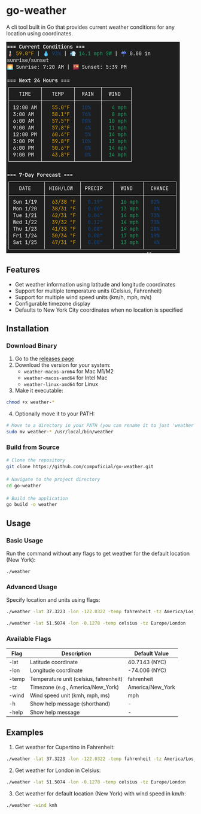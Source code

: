 # go-weather

A cli tool built in Go that provides current weather conditions for any location using coordinates.

![Weather CLI Screenshot](./assets/images/go-weather.png)

## Features

- Get weather information using latitude and longitude coordinates
- Support for multiple temperature units (Celsius, Fahrenheit)
- Support for multiple wind speed units (km/h, mph, m/s)
- Configurable timezone display
- Defaults to New York City coordinates when no location is specified

## Installation

### Download Binary

1. Go to the [releases page](https://github.com/compuficial/go-weather/releases)
2. Download the version for your system:
   - `weather-macos-arm64` for Mac M1/M2
   - `weather-macos-amd64` for Intel Mac
   - `weather-linux-amd64` for Linux
3. Make it executable:

```bash
chmod +x weather-*
```

4. Optionally move it to your PATH:

```bash
# Move to a directory in your PATH (you can rename it to just 'weather')
sudo mv weather-* /usr/local/bin/weather
```

### Build from Source

```bash
# Clone the repository
git clone https://github.com/compuficial/go-weather.git

# Navigate to the project directory
cd go-weather

# Build the application
go build -o weather
```

## Usage

### Basic Usage

Run the command without any flags to get weather for the default location (New York):

```bash
./weather
```

### Advanced Usage

Specify location and units using flags:

```bash
./weather -lat 37.3223 -lon -122.0322 -temp fahrenheit -tz America/Los_Angeles
```

```bash
./weather -lat 51.5074 -lon -0.1278 -temp celsius -tz Europe/London
```

### Available Flags

| Flag    | Description                              | Default Value      |
|---------|------------------------------------------|-------------------|
| -lat    | Latitude coordinate                      | 40.7143 (NYC)     |
| -lon    | Longitude coordinate                     | -74.006 (NYC)     |
| -temp   | Temperature unit (celsius, fahrenheit)    | fahrenheit        |
| -tz     | Timezone (e.g., America/New_York)        | America/New_York  |
| -wind   | Wind speed unit (kmh, mph, ms)           | mph               |
| -h      | Show help message (shorthand)            | -                 |
| -help   | Show help message                        | -                 |

## Examples

1. Get weather for Cupertino in Fahrenheit:

```bash
./weather -lat 37.3223 -lon -122.0322 -temp fahrenheit -tz America/Los_Angeles
```

2. Get weather for London in Celsius:

```bash
./weather -lat 51.5074 -lon -0.1278 -temp celsius -tz Europe/London
```

3. Get weather for default location (New York) with wind speed in km/h:

```bash
./weather -wind kmh
```
